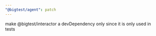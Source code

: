 ```yaml
---
"@bigtest/agent": patch
---
```

make @bigtest/interactor a devDependency only since it is only used in
tests
